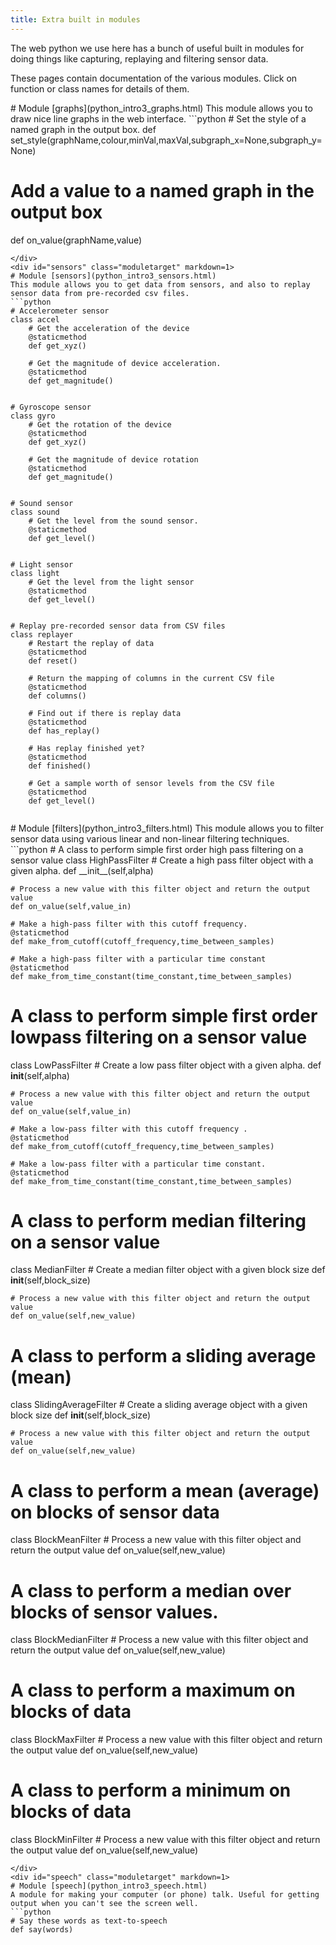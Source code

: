 ```yaml
---
title: Extra built in modules
---
```

The web python we use here has a bunch of useful built in modules for doing things like capturing, replaying and filtering sensor data.

These pages contain documentation of the various modules. Click on function or class names for details of them.


<div id="graphs" class="moduletarget" markdown=1>
# Module [graphs](python_intro3_graphs.html)
This module allows you to draw nice line graphs in the web interface.
```python
# Set the style of a named graph in the output box.
def set_style(graphName,colour,minVal,maxVal,subgraph_x=None,subgraph_y=None)

# Add a value to a named graph in the output box
def on_value(graphName,value)

```
</div>
<div id="sensors" class="moduletarget" markdown=1>
# Module [sensors](python_intro3_sensors.html)
This module allows you to get data from sensors, and also to replay sensor data from pre-recorded csv files.
```python
# Accelerometer sensor
class accel
    # Get the acceleration of the device
    @staticmethod
    def get_xyz()

    # Get the magnitude of device acceleration.
    @staticmethod
    def get_magnitude()


# Gyroscope sensor
class gyro
    # Get the rotation of the device
    @staticmethod
    def get_xyz()

    # Get the magnitude of device rotation
    @staticmethod
    def get_magnitude()


# Sound sensor
class sound
    # Get the level from the sound sensor. 
    @staticmethod
    def get_level()


# Light sensor
class light
    # Get the level from the light sensor
    @staticmethod
    def get_level()


# Replay pre-recorded sensor data from CSV files
class replayer
    # Restart the replay of data
    @staticmethod
    def reset()

    # Return the mapping of columns in the current CSV file
    @staticmethod
    def columns()

    # Find out if there is replay data
    @staticmethod
    def has_replay()

    # Has replay finished yet?
    @staticmethod
    def finished()

    # Get a sample worth of sensor levels from the CSV file
    @staticmethod
    def get_level()


```
</div>
<div id="filters" class="moduletarget" markdown=1>
# Module [filters](python_intro3_filters.html)
This module allows you to filter sensor data using various linear and non-linear filtering techniques.
```python
# A class to perform simple first order high pass filtering on a sensor value
class HighPassFilter
    # Create a high pass filter object with a given alpha. 
    def __init__(self,alpha)

    # Process a new value with this filter object and return the output value
    def on_value(self,value_in)

    # Make a high-pass filter with this cutoff frequency.
    @staticmethod
    def make_from_cutoff(cutoff_frequency,time_between_samples)

    # Make a high-pass filter with a particular time constant
    @staticmethod
    def make_from_time_constant(time_constant,time_between_samples)


# A class to perform simple first order lowpass filtering on a sensor value
class LowPassFilter
    # Create a low pass filter object with a given alpha. 
    def __init__(self,alpha)

    # Process a new value with this filter object and return the output value
    def on_value(self,value_in)

    # Make a low-pass filter with this cutoff frequency .
    @staticmethod
    def make_from_cutoff(cutoff_frequency,time_between_samples)

    # Make a low-pass filter with a particular time constant.
    @staticmethod
    def make_from_time_constant(time_constant,time_between_samples)


# A class to perform median filtering on a sensor value
class MedianFilter
    # Create a median filter object with a given block size
    def __init__(self,block_size)

    # Process a new value with this filter object and return the output value
    def on_value(self,new_value)


# A class to perform a sliding average (mean)
class SlidingAverageFilter
    # Create a sliding average object with a given block size
    def __init__(self,block_size)

    # Process a new value with this filter object and return the output value
    def on_value(self,new_value)


# A class to perform a mean (average) on blocks of sensor data
class BlockMeanFilter
    # Process a new value with this filter object and return the output value
    def on_value(self,new_value)


# A class to perform a median over blocks of sensor values.
class BlockMedianFilter
    # Process a new value with this filter object and return the output value
    def on_value(self,new_value)


# A class to perform a maximum on blocks of data
class BlockMaxFilter
    # Process a new value with this filter object and return the output value
    def on_value(self,new_value)


# A class to perform a minimum on blocks of data
class BlockMinFilter
    # Process a new value with this filter object and return the output value
    def on_value(self,new_value)


```
</div>
<div id="speech" class="moduletarget" markdown=1>
# Module [speech](python_intro3_speech.html)
A module for making your computer (or phone) talk. Useful for getting output when you can't see the screen well.
```python
# Say these words as text-to-speech
def say(words)

```
</div>
<script>window.isPydocIndex=true;</script>
<script src="{{'/assets/js/pydoclink.js'|relative_url}}"></script>
